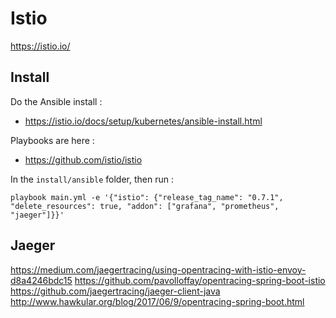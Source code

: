 # Istio

https://istio.io/

## Install

Do the Ansible install :
- https://istio.io/docs/setup/kubernetes/ansible-install.html

Playbooks are  here : 
- https://github.com/istio/istio

In the ```install/ansible``` folder, then run :

```
playbook main.yml -e '{"istio": {"release_tag_name": "0.7.1", "delete_resources": true, "addon": ["grafana", "prometheus", "jaeger"]}}'
```

## Jaeger

https://medium.com/jaegertracing/using-opentracing-with-istio-envoy-d8a4246bdc15
https://github.com/pavolloffay/opentracing-spring-boot-istio
https://github.com/jaegertracing/jaeger-client-java
http://www.hawkular.org/blog/2017/06/9/opentracing-spring-boot.html